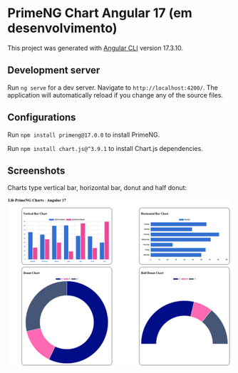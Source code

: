 # PrimeNG Chart Angular 17 (em desenvolvimento)

This project was generated with [Angular CLI](https://github.com/angular/angular-cli) version 17.3.10.

## Development server

Run `ng serve` for a dev server. Navigate to `http://localhost:4200/`. The application will automatically reload if you change any of the source files.

## Configurations

Run `npm install primeng@17.0.0` to install PrimeNG.

Run `npm install chart.js@^3.9.1` to install Chart.js dependencies.

## Screenshots

Charts type vertical bar, horizontal bar, donut and half donut:

![Gráficos PrimeNG Charts](./src/assets/graficos-primeng-charts-angular-17-Cida-Luna.PNG)
